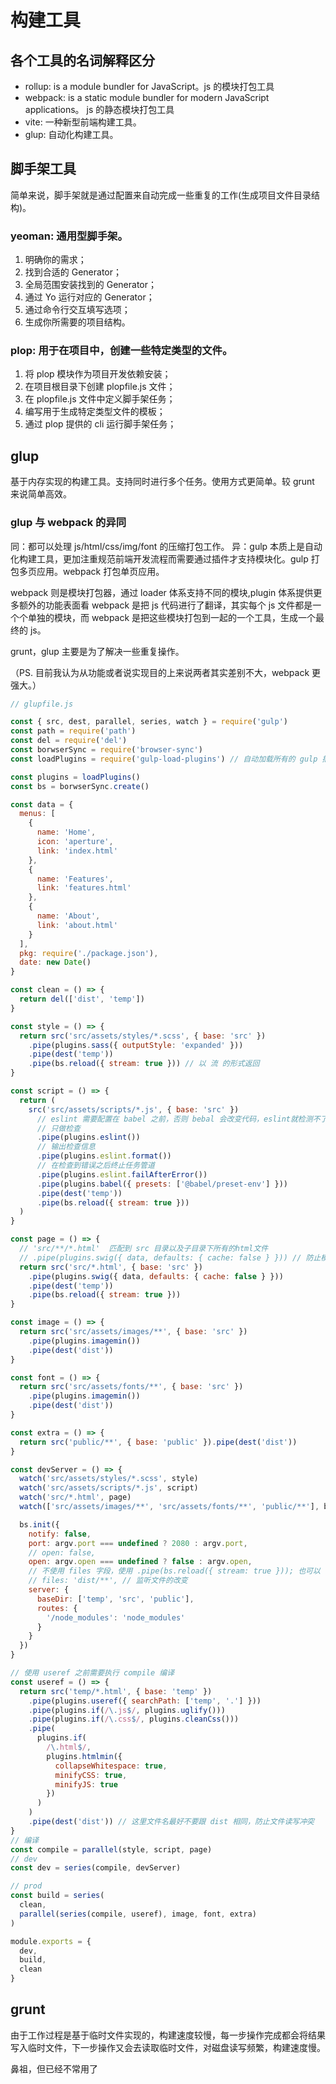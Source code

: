 # 构建工具

## 各个工具的名词解释区分

- rollup: is a module bundler for JavaScript。js 的模块打包工具
- webpack: is a static module bundler for modern JavaScript applications。 js 的静态模块打包工具
- vite: 一种新型前端构建工具。
- glup: 自动化构建工具。

## 脚手架工具

简单来说，脚手架就是通过配置来自动完成一些重复的工作(生成项目文件目录结构)。

### yeoman: 通用型脚手架。

1. 明确你的需求；
2. 找到合适的 Generator；
3. 全局范围安装找到的 Generator；
4. 通过 Yo 运行对应的 Generator；
5. 通过命令行交互填写选项；
6. 生成你所需要的项目结构。

### plop: 用于在项目中，创建一些特定类型的文件。

1. 将 plop 模块作为项目开发依赖安装；
2. 在项目根目录下创建 plopfile.js 文件；
3. 在 plopfile.js 文件中定义脚手架任务；
4. 编写用于生成特定类型文件的模板；
5. 通过 plop 提供的 cli 运行脚手架任务；

## glup

基于内存实现的构建工具。支持同时进行多个任务。使用方式更简单。较 grunt 来说简单高效。

### glup 与 webpack 的异同

同：都可以处理 js/html/css/img/font 的压缩打包工作。
异：gulp 本质上是自动化构建工具，更加注重规范前端开发流程而需要通过插件才支持模块化。gulp 打包多页应用。webpack 打包单页应用。

webpack 则是模块打包器，通过 loader 体系支持不同的模块,plugin 体系提供更多额外的功能表面看 webpack 是把 js 代码进行了翻译，其实每个 js 文件都是一个个单独的模块，而 webpack 是把这些模块打包到一起的一个工具，生成一个最终的 js。

grunt，glup 主要是为了解决一些重复操作。

（PS. 目前我认为从功能或者说实现目的上来说两者其实差别不大，webpack 更强大。）

```js
// glupfile.js

const { src, dest, parallel, series, watch } = require('gulp')
const path = require('path')
const del = require('del')
const borwserSync = require('browser-sync')
const loadPlugins = require('gulp-load-plugins') // 自动加载所有的 gulp 插件

const plugins = loadPlugins()
const bs = borwserSync.create()

const data = {
  menus: [
    {
      name: 'Home',
      icon: 'aperture',
      link: 'index.html'
    },
    {
      name: 'Features',
      link: 'features.html'
    },
    {
      name: 'About',
      link: 'about.html'
    }
  ],
  pkg: require('./package.json'),
  date: new Date()
}

const clean = () => {
  return del(['dist', 'temp'])
}

const style = () => {
  return src('src/assets/styles/*.scss', { base: 'src' })
    .pipe(plugins.sass({ outputStyle: 'expanded' }))
    .pipe(dest('temp'))
    .pipe(bs.reload({ stream: true })) // 以 流 的形式返回
}

const script = () => {
  return (
    src('src/assets/scripts/*.js', { base: 'src' })
      // eslint 需要配置在 babel 之前，否则 bebal 会改变代码，eslint就检测不了源代码
      // 只做检查
      .pipe(plugins.eslint())
      // 输出检查信息
      .pipe(plugins.eslint.format())
      // 在检查到错误之后终止任务管道
      .pipe(plugins.eslint.failAfterError())
      .pipe(plugins.babel({ presets: ['@babel/preset-env'] }))
      .pipe(dest('temp'))
      .pipe(bs.reload({ stream: true }))
  )
}

const page = () => {
  // 'src/**/*.html'  匹配到 src 目录以及子目录下所有的html文件
  // .pipe(plugins.swig({ data, defaults: { cache: false } })) // 防止模板缓存导致页面不能及时更新
  return src('src/*.html', { base: 'src' })
    .pipe(plugins.swig({ data, defaults: { cache: false } }))
    .pipe(dest('temp'))
    .pipe(bs.reload({ stream: true }))
}

const image = () => {
  return src('src/assets/images/**', { base: 'src' })
    .pipe(plugins.imagemin())
    .pipe(dest('dist'))
}

const font = () => {
  return src('src/assets/fonts/**', { base: 'src' })
    .pipe(plugins.imagemin())
    .pipe(dest('dist'))
}

const extra = () => {
  return src('public/**', { base: 'public' }).pipe(dest('dist'))
}

const devServer = () => {
  watch('src/assets/styles/*.scss', style)
  watch('src/assets/scripts/*.js', script)
  watch('src/*.html', page)
  watch(['src/assets/images/**', 'src/assets/fonts/**', 'public/**'], bs.reload)

  bs.init({
    notify: false,
    port: argv.port === undefined ? 2080 : argv.port,
    // open: false,
    open: argv.open === undefined ? false : argv.open,
    // 不使用 files 字段，使用 .pipe(bs.reload({ stream: true })); 也可以
    // files: 'dist/**', // 监听文件的改变
    server: {
      baseDir: ['temp', 'src', 'public'],
      routes: {
        '/node_modules': 'node_modules'
      }
    }
  })
}

// 使用 useref 之前需要执行 compile 编译
const useref = () => {
  return src('temp/*.html', { base: 'temp' })
    .pipe(plugins.useref({ searchPath: ['temp', '.'] }))
    .pipe(plugins.if(/\.js$/, plugins.uglify()))
    .pipe(plugins.if(/\.css$/, plugins.cleanCss()))
    .pipe(
      plugins.if(
        /\.html$/,
        plugins.htmlmin({
          collapseWhitespace: true,
          minifyCSS: true,
          minifyJS: true
        })
      )
    )
    .pipe(dest('dist')) // 这里文件名最好不要跟 dist 相同，防止文件读写冲突
}
// 编译
const compile = parallel(style, script, page)
// dev
const dev = series(compile, devServer)

// prod
const build = series(
  clean,
  parallel(series(compile, useref), image, font, extra)
)

module.exports = {
  dev,
  build,
  clean
}
```

## grunt

由于工作过程是基于临时文件实现的，构建速度较慢，每一步操作完成都会将结果写入临时文件，下一步操作又会去读取临时文件，对磁盘读写频繁，构建速度慢。

鼻祖，但已经不常用了
